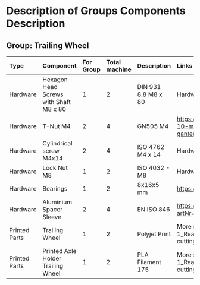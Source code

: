 # Description of Groups Components Description

## Group: Trailing Wheel
|Type |Component |For Group|Total machine|Description|Links|
|:---|:---|:---|:---|:---|:---|
|Hardware|Hexagon Head Screws with Shaft M8 x 80|1|2|DIN 931 8.8 M8 x 80|Hardware store|
|Hardware|T-Nut M4|2|4|GN505 M4|https://www.tme.eu/at/details/gn505-10-m4-mb/profil-zubehor/elesa-ganter/gn-505-10-m4-mb/|
|Hardware|Cylindrical screw  M4x14|2|4|ISO 4762 M4 x 14|Hardware store|
|Hardware|Lock Nut M8|1|2|ISO 4032 - M8|Hardware store|
|Hardware|Bearings|1|2|8x16x5 mm|https://www.azurefilm.com/en/bearing.2|
|Hardware|Aluminium Spacer Sleeve|2|4|EN ISO 846|https://www.igus.de/product/60?artNr=GV0SM-0608-06|
|Printed Parts|Trailing Wheel|1|2|Polyjet Print|More specifications in document 1_Readme_ 3-D printing and laser cutting|
|Printed Parts|Printed Axle Holder Trailing Wheel|1|2|PLA Filament 175|More specifications in document 1_Readme_ 3-D printing and laser cutting|
